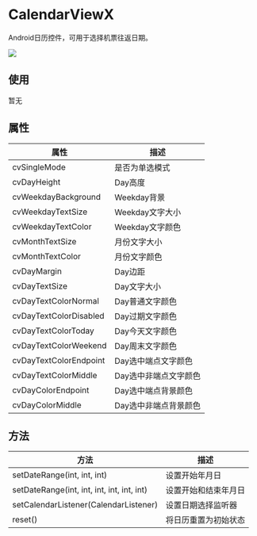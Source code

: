# CalendarViewX
Android日历控件，可用于选择机票往返日期。

![](https://raw.githubusercontent.com/ChanWong21/CalendarViewX/master/art/screenshot.gif)

## 使用
暂无

## 属性
| 属性 | 描述 |
| ---- | ---- |
| cvSingleMode | 是否为单选模式 |
| cvDayHeight | Day高度 |
| cvWeekdayBackground | Weekday背景 |
| cvWeekdayTextSize | Weekday文字大小 |
| cvWeekdayTextColor | Weekday文字颜色 |
| cvMonthTextSize | 月份文字大小 |
| cvMonthTextColor | 月份文字颜色 |
| cvDayMargin | Day边距 |
| cvDayTextSize | Day文字大小 |
| cvDayTextColorNormal | Day普通文字颜色 |
| cvDayTextColorDisabled | Day过期文字颜色 |
| cvDayTextColorToday | Day今天文字颜色 |
| cvDayTextColorWeekend | Day周末文字颜色 |
| cvDayTextColorEndpoint | Day选中端点文字颜色 |
| cvDayTextColorMiddle | Day选中非端点文字颜色 |
| cvDayColorEndpoint | Day选中端点背景颜色 |
| cvDayColorMiddle | Day选中非端点背景颜色 |

## 方法
| 方法 | 描述 |
| ---- | ---- |
| setDateRange(int, int, int) | 设置开始年月日 |
| setDateRange(int, int, int, int, int, int) | 设置开始和结束年月日 |
| setCalendarListener(CalendarListener) | 设置日期选择监听器 |
| reset() | 将日历重置为初始状态 |
